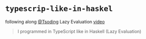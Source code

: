 # `typescrip-like-in-haskel`

following along [@Tsoding](https://github.com/tsoding) Lazy Evaluation [video](https://youtu.be/E5yAoMaVCp0)
> I programmed in TypeScript like in Haskell (Lazy Evaluation)
